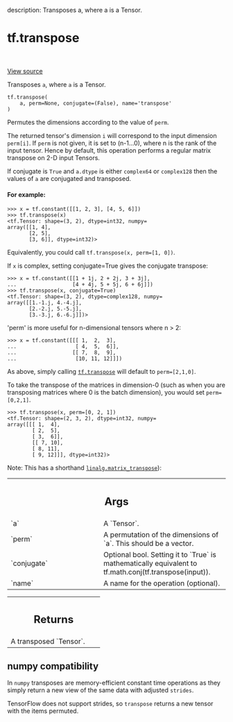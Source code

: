 description: Transposes a, where a is a Tensor.

<div itemscope itemtype="http://developers.google.com/ReferenceObject">
<meta itemprop="name" content="tf.transpose" />
<meta itemprop="path" content="Stable" />
</div>

# tf.transpose

<!-- Insert buttons and diff -->

<table class="tfo-notebook-buttons tfo-api nocontent" align="left">

</table>

<a target="_blank" href="/code/stable/tensorflow/python/ops/array_ops.py">View source</a>



Transposes `a`, where `a` is a Tensor.

<pre class="devsite-click-to-copy prettyprint lang-py tfo-signature-link">
<code>tf.transpose(
    a, perm=None, conjugate=(False), name=&#x27;transpose&#x27;
)
</code></pre>



<!-- Placeholder for "Used in" -->

Permutes the dimensions according to the value of `perm`.

The returned tensor's dimension `i` will correspond to the input dimension
`perm[i]`. If `perm` is not given, it is set to (n-1...0), where n is the rank
of the input tensor. Hence by default, this operation performs a regular
matrix transpose on 2-D input Tensors.

If conjugate is `True` and `a.dtype` is either `complex64` or `complex128`
then the values of `a` are conjugated and transposed.



#### For example:



```
>>> x = tf.constant([[1, 2, 3], [4, 5, 6]])
>>> tf.transpose(x)
<tf.Tensor: shape=(3, 2), dtype=int32, numpy=
array([[1, 4],
       [2, 5],
       [3, 6]], dtype=int32)>
```

Equivalently, you could call `tf.transpose(x, perm=[1, 0])`.

If `x` is complex, setting conjugate=True gives the conjugate transpose:

```
>>> x = tf.constant([[1 + 1j, 2 + 2j, 3 + 3j],
...                  [4 + 4j, 5 + 5j, 6 + 6j]])
>>> tf.transpose(x, conjugate=True)
<tf.Tensor: shape=(3, 2), dtype=complex128, numpy=
array([[1.-1.j, 4.-4.j],
       [2.-2.j, 5.-5.j],
       [3.-3.j, 6.-6.j]])>
```

'perm' is more useful for n-dimensional tensors where n > 2:

```
>>> x = tf.constant([[[ 1,  2,  3],
...                   [ 4,  5,  6]],
...                  [[ 7,  8,  9],
...                   [10, 11, 12]]])
```

As above, simply calling <a href="../tf/transpose.md"><code>tf.transpose</code></a> will default to `perm=[2,1,0]`.

To take the transpose of the matrices in dimension-0 (such as when you are
transposing matrices where 0 is the batch dimension), you would set
`perm=[0,2,1]`.

```
>>> tf.transpose(x, perm=[0, 2, 1])
<tf.Tensor: shape=(2, 3, 2), dtype=int32, numpy=
array([[[ 1,  4],
        [ 2,  5],
        [ 3,  6]],
        [[ 7, 10],
        [ 8, 11],
        [ 9, 12]]], dtype=int32)>
```

Note: This has a shorthand <a href="../tf/linalg/matrix_transpose.md"><code>linalg.matrix_transpose</code></a>):

<!-- Tabular view -->
 <table class="responsive fixed orange">
<colgroup><col width="214px"><col></colgroup>
<tr><th colspan="2"><h2 class="add-link">Args</h2></th></tr>

<tr>
<td>
`a`
</td>
<td>
A `Tensor`.
</td>
</tr><tr>
<td>
`perm`
</td>
<td>
A permutation of the dimensions of `a`.  This should be a vector.
</td>
</tr><tr>
<td>
`conjugate`
</td>
<td>
Optional bool. Setting it to `True` is mathematically equivalent
to tf.math.conj(tf.transpose(input)).
</td>
</tr><tr>
<td>
`name`
</td>
<td>
A name for the operation (optional).
</td>
</tr>
</table>



<!-- Tabular view -->
 <table class="responsive fixed orange">
<colgroup><col width="214px"><col></colgroup>
<tr><th colspan="2"><h2 class="add-link">Returns</h2></th></tr>
<tr class="alt">
<td colspan="2">
A transposed `Tensor`.
</td>
</tr>

</table>



 <section><devsite-expandable expanded>
 <h2 class="showalways">numpy compatibility</h2>

In `numpy` transposes are memory-efficient constant time operations as they
simply return a new view of the same data with adjusted `strides`.

TensorFlow does not support strides, so `transpose` returns a new tensor with
the items permuted.


 </devsite-expandable></section>

